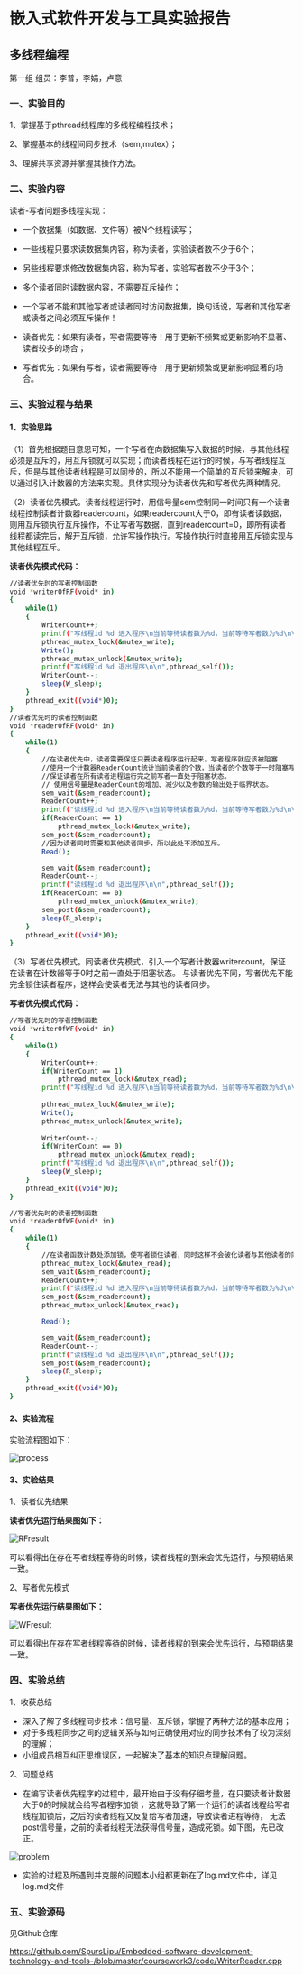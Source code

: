 # 嵌入式软件开发与工具实验报告

## 多线程编程

第一组 组员：李普，李娟，卢意

### 一、实验目的

1、掌握基于pthread线程库的多线程编程技术；

2、掌握基本的线程间同步技术（sem,mutex）；

3、理解共享资源并掌握其操作方法。

### 二、实验内容

读者-写者问题多线程实现：
- 一个数据集（如数据、文件等）被N个线程读写；

- 一些线程只要求读数据集内容，称为读者，实验读者数不少于6个；

- 另些线程要求修改数据集内容，称为写者，实验写者数不少于3个；

- 多个读者同时读数据内容，不需要互斥操作；

- 一个写者不能和其他写者或读者同时访问数据集，换句话说，写者和其他写者或读者之间必须互斥操作！

- 读者优先：如果有读者，写者需要等待！用于更新不频繁或更新影响不显著、读者较多的场合；

- 写者优先：如果有写者，读者需要等待！用于更新频繁或更新影响显著的场合。

### 三、实验过程与结果

#### 1、实验思路

（1）首先根据题目意思可知，一个写者在向数据集写入数据的时候，与其他线程必须是互斥的，用互斥锁就可以实现；而读者线程在运行的时候，与写者线程互斥，但是与其他读者线程是可以同步的，所以不能用一个简单的互斥锁来解决，可以通过引入计数器的方法来实现。具体实现分为读者优先和写者优先两种情况。

（2）读者优先模式。读者线程运行时，用信号量sem控制同一时间只有一个读者线程控制读者计数器readercount，如果readercount大于0，即有读者读数据，则用互斥锁执行互斥操作，不让写者写数据，直到readercount=0，即所有读者线程都读完后，解开互斥锁，允许写操作执行。写操作执行时直接用互斥锁实现与其他线程互斥。

**读者优先模式代码：**


```bash
//读者优先时的写者控制函数
void *writerOfRF(void* in)
{
	while(1)
	{
		WriterCount++;
		printf("写线程id %d 进入程序\n当前等待读者数为%d，当前等待写者数为%d\n\n",pthread_self(),ReaderCount,WriterCount);
		pthread_mutex_lock(&mutex_write);
		Write();
		pthread_mutex_unlock(&mutex_write);
		printf("写线程id %d 退出程序\n\n",pthread_self());
		WriterCount--;
		sleep(W_sleep);
	}
	pthread_exit((void*)0);
}
//读者优先时的读者控制函数
void *readerOfRF(void* in)
{
	while(1)
	{   
        //在读者优先中，读者需要保证只要读者程序运行起来，写者程序就应该被阻塞
        //使用一个计数器ReaderCount统计当前读者的个数，当读者的个数等于一时阻塞写者
        //保证读者在所有读者进程运行完之前写者一直处于阻塞状态。
        // 使用信号量是ReaderCount的增加、减少以及参数的输出处于临界状态。
		sem_wait(&sem_readercount);
		ReaderCount++;
		printf("读线程id %d 进入程序\n当前等待读者数为%d，当前等待写者数为%d\n\n",pthread_self(),ReaderCount,WriterCount);
		if(ReaderCount == 1)
			pthread_mutex_lock(&mutex_write);
		sem_post(&sem_readercount);
        //因为读者同时需要和其他读者同步，所以此处不添加互斥。
		Read();

		sem_wait(&sem_readercount);
		ReaderCount--;
		printf("读线程id %d 退出程序\n\n",pthread_self());
		if(ReaderCount == 0)
			pthread_mutex_unlock(&mutex_write);
		sem_post(&sem_readercount);
		sleep(R_sleep);
	}
	pthread_exit((void*)0);
}
```


（3）写者优先模式。同读者优先模式，引入一个写者计数器writercount，保证在读者在计数器等于0时之前一直处于阻塞状态。
    与读者优先不同，写者优先不能完全锁住读者程序，这样会使读者无法与其他的读者同步。

**写者优先模式代码：**

```bash
//写者优先时的写者控制函数
void *writerOfWF(void* in)
{
	while(1)
	{
		WriterCount++;
		if(WriterCount == 1)
			pthread_mutex_lock(&mutex_read);
		printf("写线程id %d 进入程序\n当前等待读者数为%d，当前等待写者数为%d\n\n",pthread_self(),ReaderCount,WriterCount);
		
		pthread_mutex_lock(&mutex_write);
		Write();
		pthread_mutex_unlock(&mutex_write);
		
		WriterCount--;
		if(WriterCount == 0)
			pthread_mutex_unlock(&mutex_read);
		printf("写线程id %d 退出程序\n\n",pthread_self());
		sleep(W_sleep);
	}
	pthread_exit((void*)0);
}

//写者优先时的读者控制函数
void *readerOfWF(void* in)
{
	while(1)
	{
        //在读者函数计数处添加锁，使写者锁住读者，同时这样不会破化读者与其他读者的同步性。
		pthread_mutex_lock(&mutex_read);
		sem_wait(&sem_readercount);
		ReaderCount++;
		printf("读线程id %d 进入程序\n当前等待读者数为%d，当前等待写者数为%d\n\n",pthread_self(),ReaderCount,WriterCount);
		sem_post(&sem_readercount);
		pthread_mutex_unlock(&mutex_read);

		Read();

		sem_wait(&sem_readercount);
		ReaderCount--;
		printf("读线程id %d 退出程序\n\n",pthread_self());
		sem_post(&sem_readercount);
		sleep(R_sleep);
	}
	pthread_exit((void*)0);
}
```

#### 2、实验流程

实验流程图如下：

![process](https://github.com/SpursLipu/Embedded-software-development-technology-and-tools-/blob/master/coursework3/images/process.png)

#### 3、实验结果

1、读者优先结果

**读者优先运行结果图如下：**

![RFresult](https://github.com/SpursLipu/Embedded-software-development-technology-and-tools-/blob/master/coursework3/images/result1.png)

可以看得出在存在写者线程等待的时候，读者线程的到来会优先运行，与预期结果一致。

2、写者优先模式

**写者优先运行结果图如下：**

![WFresult](https://github.com/SpursLipu/Embedded-software-development-technology-and-tools-/blob/master/coursework3/images/result2.png)

可以看得出在存在写者线程等待的时候，读者线程的到来会优先运行，与预期结果一致。



### 四、实验总结

1、收获总结

- 深入了解了多线程同步技术：信号量、互斥锁，掌握了两种方法的基本应用；
- 对于多线程同步之间的逻辑关系与如何正确使用对应的同步技术有了较为深刻的理解；
- 小组成员相互纠正思维误区，一起解决了基本的知识点理解问题。

2、问题总结

- 在编写读者优先程序的过程中，最开始由于没有仔细考量，在只要读者计数器大于0的时候就会给写者程序加锁
  ，这就导致了第一个运行的读者线程给写者线程加锁后，之后的读者线程又反复给写者加速，导致读者进程等待，
  无法post信号量，之前的读者线程无法获得信号量，造成死锁。如下图，先已改正。

![problem](https://github.com/SpursLipu/Embedded-software-development-technology-and-tools-/blob/master/coursework3/images/problem1.png)

- 实验的过程及所遇到并克服的问题本小组都更新在了log.md文件中，详见log.md文件



### 五、实验源码

见Github仓库

https://github.com/SpursLipu/Embedded-software-development-technology-and-tools-/blob/master/coursework3/code/WriterReader.cpp
